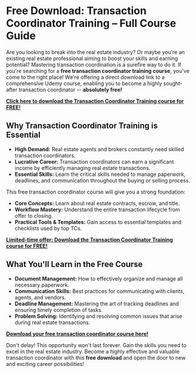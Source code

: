 # Free Download: Transaction Coordinator Training – Full Course Guide

Are you looking to break into the real estate industry? Or maybe you're an existing real estate professional aiming to boost your skills and earning potential? Mastering transaction coordination is a surefire way to do it. If you're searching for a **free transaction coordinator training course**, you've come to the right place! We're offering a direct download link to a comprehensive Udemy course, enabling you to become a highly sought-after transaction coordinator -- **absolutely free!**

[**Click here to download the Transaction Coordinator Training course for FREE!**](https://udemywork.com/transaction-coordinator-training)

## Why Transaction Coordinator Training is Essential

*   **High Demand:** Real estate agents and brokers constantly need skilled transaction coordinators.
*   **Lucrative Career:** Transaction coordinators can earn a significant income by efficiently managing real estate transactions.
*   **Essential Skills:** Learn the critical skills needed to manage paperwork, deadlines, and communication throughout the buying or selling process.

This free transaction coordinator course will give you a strong foundation:

*   **Core Concepts:** Learn about real estate contracts, escrow, and title.
*   **Workflow Mastery:** Understand the entire transaction lifecycle from offer to closing.
*   **Practical Tools & Templates:** Gain access to essential templates and checklists used by top TCs.

[**Limited-time offer: Download the Transaction Coordinator Training course for FREE!**](https://udemywork.com/transaction-coordinator-training)

## What You'll Learn in the Free Course

*   **Document Management:** How to effectively organize and manage all necessary paperwork.
*   **Communication Skills:** Best practices for communicating with clients, agents, and vendors.
*   **Deadline Management:** Mastering the art of tracking deadlines and ensuring timely completion of tasks.
*   **Problem Solving:** Identifying and resolving common issues that arise during real estate transactions.

[**Download your free transaction coordinator course here!**](https://udemywork.com/transaction-coordinator-training)

Don't delay! This opportunity won't last forever. Gain the skills you need to excel in the real estate industry. Become a highly effective and valuable transaction coordinator with this **free download** and open the door to new and exciting career possibilities!
